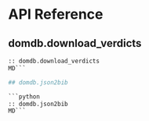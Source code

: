 # API Reference

## domdb.download_verdicts

```python
:: domdb.download_verdicts
MD```

## domdb.json2bib

```python
:: domdb.json2bib
MD```

